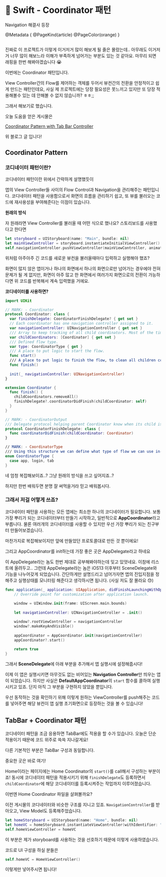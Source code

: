 # 🍎 Swift - Coordinator 패턴

Navigation 해결사 등장

@Metadata {
  @PageKind(article)
  @PageColor(orange)
}

##

진짜로 이 프로젝트가 이렇게 이거저거 많이 해보게 될 줄은 몰랐는데.. 아무래도 이거저거 너무 많이 해보느라 이해가 부족하게 넘어가는 부분도 있는 것 같아요. 마무리 되면 래핑을 한번 해봐야겠습니다 😭

이번에는 Coordinator 패턴입니다.

View Controller간의 Flow를 제어하는 객체를 두어서 뷰컨간의 전환을 안정적이고 쉽게 만드는 패턴인데요, 사실 제 프로젝트에는 당장 필요성은 못느끼고 있지만 또 당장 적용해볼수 있는 데 안해볼 수 없지 않습니까? ㅎㅎ;;

그래서 해보기로 했습니다.

오늘 도움을 얻은 게시물은

[Coordinator Pattern with Tab Bar Controller](https://somevitalyz123.medium.com/coordinator-pattern-with-tab-bar-controller-33e08d39d7d)

위 블로그 글 입니다!

## Coordinator Pattern

### 코디네이터 패턴이란?

코디네이터 패턴이란 위에서 간략하게 설명했듯이

앱의 View Controller들 사이의 Flow Control과 Navigation을 관리해주는 패턴입니다. 코디네이터 패턴을 사용함으로서 화면의 흐름을 관리하기 쉽고, 또 뷰를 불러오는 코드에 재사용성을 부여해준다는 이점이 있습니다.

**원래의 방식**

자 원래라면 View Controller를 불러올 때 어떤 식으로 했나요? 스토리보드를 사용했다고 한다면

```swift
let storyboard = UIStoryboard(name: "Main", bundle: nil)
let mainViewController = storyboard.instantiateInitialViewController() as! MainViewController
self.navigationController.pushViewController(mainViewController, animated: true)
```

위처럼 아주아주 긴 코드를 새로운 뷰컨을 불러올때마다 입력하고 실행해야 했죠?

화면이 많지 않은 앱이거나 하나의 화면에서 하나의 화면으로만 넘어가는 경우에야 전혀 문제가 될 게 없지만, 화면이 아주 많고 한 화면에서 여러가지 화면으로의 전환이 가능하다면 위 코드를 반복해서 계속 입력했을 거에요.

**코디네이터를 사용하면?**

```swift
import UIKit

// MARK: - Coordinator
protocol Coordinator: class {
  var finishDelegate: CoordinatorFinishDelegate? { get set }
  // Each coordinator has one navigation controller assigned to it.
  var navigationController: UINavigationController { get set }
  /// Array to keep tracking of all child coordinators. Most of the time this array will contain only one child coordinator
  var childCoordinators: [Coordinator] { get set }
  /// Defined flow type.
  var type: CoordinatorType { get }
  /// A place to put logic to start the flow.
  func start()
  /// A place to put logic to finish the flow, to clean all children coordinators, and to notify the parent that this coordinator is ready to be deallocated
  func finish()
  
  init(_ navigationController: UINavigationController)
}

extension Coordinator {
  func finish() {
    childCoordinators.removeAll()
    finishDelegate?.coordinatorDidFinish(childCoordinator: self)
  }
}

// MARK: - CoordinatorOutput
/// Delegate protocol helping parent Coordinator know when its child is ready to be finished.
protocol CoordinatorFinishDelegate: class {
  func coordinatorDidFinish(childCoordinator: Coordinator)
}

// MARK: - CoordinatorType
/// Using this structure we can define what type of flow we can use in-app.
enum CoordinatorType {
  case app, login, tab
}
```

네 엄청 복잡해보이죠..? 그냥 원래의 방식을 쓰고 싶어지죠..?

하지만 한번 배워두면 분명 잘 써먹을거라 믿고 배워봅시다.

### 그래서 저걸 어떻게 쓰죠?

코디네이터 패턴을 사용하는 모든 앱에는 최소한 하나의 코디네이터가 필요합니다. 보통 가장 뿌리가 되는 코디네이터부터 만들기 시작하고, 일반적으로 **AppCoordinator**라고 부릅니다. 물론 여러개의 코디네이터를 사용할 수 있지만 우선 가장 뿌리가 되는 친구부터 만들어보겠습니다.

마찬가지로 복잡해보이지만 앞에 만들었던 프로토콜대로 만든 것 뿐이에요!

그리고 AppCoordinator를 init하는데 가장 좋은 곳은 AppDelegate라고 하네요

이 AppDelegate라는 놈도 한번 제대로 공부해봐야하는데 잊고 있엇네요. 이참에 리스트에 올려두고.. 그런데 AppDelegate라는 놈은 iOS13 이후부터 SceneDelegate와 기능을 나누어갖게 되었습니다. 간단하게만 설명드리고 넘어가자면 앱의 진입지점을 정해주고 실행상태를 모니터링 해준다고 생각하시면 됩니다. (사실 저도 잘 몰라요 😓)

```swift
func application(_ application: UIApplication, didFinishLaunchingWithOptions launchOptions: [UIApplication.LaunchOptionsKey: Any]?) -> Bool {
    // Override point for customization after application launch.
            
    window = UIWindow.init(frame: UIScreen.main.bounds)
    
    let navigationController: UINavigationController = .init()

    window?.rootViewController = navigationController
    window?.makeKeyAndVisible()
    
    appCoordinator = AppCoordinator.init(navigationController)
    appCoordinator?.start()
            
    return true
}
```

그래서 **SceneDelegate**에 아래 부분을 추가해서 앱 실행시에 설정해줍시다!

이제 이 앱은 실행시키면 아무것도 없는 비어있는 **Navigation Controller**만 띄우는 앱이 되었습니다. 하지만 사실은 **DefaultAppCoordinator**의 `start` 함수를 콜하여 실행시키고 있죠. 단지 아직 그 부분을 구현하지 않았을 뿐입니다.

우선 동작하는 것을 확인하기 위해 이렇게 원하는 ViewController를 push해주는 코드를 넣어주면 해당 뷰컨이 앱 실행 초기화면으로 등장하는 것을 볼 수 있습니다!

## TabBar + Coordinator 패턴

코디네이터 패턴을 조금 응용하면 TabBar에도 적용을 할 수가 있습니다. 오늘은 단순 적용이기 때문에 코드 위주로 쓱쓱 지나갈게요!

다른 기본적인 부분은 TabBar 구성과 동일합니다.

중요한 곳은 바로 여기!

Home이라는 페이지에는 Home Coordinator의 `start()`를 call해서 구성하는 부분이죠! 동시에 코디네이터 패턴을 적용시키기 위해 `finishDelegate`도 등록하면서 `childCoordinator`에 해당 코디네이터를 등록시켜주는 작업까지 이루어졌습니다.

이번엔 Home Coordinator 파일을 살펴볼까요?

이전 게시물의 코디네이터와 비슷한 구조를 지니고 있죠. `NavigationController`를 받아오고, View Model도 등록해주었습니다.

```swift
let homeStoryboard = UIStoryboard(name: "Home", bundle: nil)
let homeVC = homeStoryboard.instantiateViewController(withIdentifier: "HomeVC") as! HomeViewController
self.homeViewController = homeVC
```

이 부분은 제가 storyboard를 사용하는 것을 선호하기 때문에 이렇게 사용하였습니다.

코드로 UI 구성을 하실 분들은

```swift
self.homeVC = HomeViewController()
```

이렇게만 넣어주시면 됩니다!

